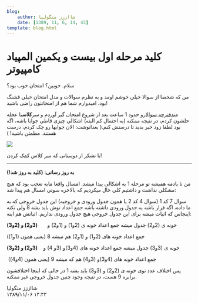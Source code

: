 ```yaml
---
blog:
    author: شااززز منگولیا
    date: [1389, 11, 6, 14, 43]
template: blog.html
---
```

# کلید مرحله اول بیست و یکمین المپیاد کامپیوتر

<div class="cnt">
سلام. خوبین؟ امتحان خوب بود؟<p></p>
<p>من که شخصا از سوالا خیلی خوشم اومد و به نظرم سوالات و مدل امتحان خیلی قشنگ بود، امیدوارم شما هم از امتحانتون راضی باشید!</p>
<p align="baseline">من<a href="http://www.inoi.ir/wp-content/uploads/problem-archive/21/21_first.pdf" target="_blank" title="سوالات مرحله اول بیست و یکمین المپیاد کامپیوتر">دفترچه سوالا</a>رو حدود 1 ساعت بعد از شروع امتحان گیر آوردم و سر<strong>کلاس</strong>با عجله حلشون کردم، در نتیجه ممکنه (به احتمال کم البته) اشکالی چیزی قاطی جوابا باشه، اگه بود لطفا زود خبر بدید تا درستش کنم.( بعدانوشت: الان جوابها رو چک کردم، درست هستند. مطمئن باشید! )</p>
<p><img src="http://s1.picofile.com/file/6306061366/21_l1_ans.png"/></p>با تشکر از دوستانی که سر کلاس کمک کردن!<p></p>
<hr/>
<p></p>
<p><strong>به روز رسانی: (کلید به روز شد!)</strong></p>
<p>من تا یادمه همیشه تو مرحله 1 یه اشکالی پیدا میشد. امسال واقعا مایه تعجب بود که هیچ مشکلی نداشت و داشتیم کلی حال میکردیم که بالاخره سوتی امسال هم پیدا شد:</p>
<p>سوال 7 کد 1 (سوال 4 کد 2 یا همون جدول ورودی و خروجیه) این جدول خروجی که به ما داده، اگه قرار باشه یه جدول ورودی داشته باشه جمع اعداد توش باید بشه 8 ولی نکته اینجاس که اثبات میشه برای این جدول خروجی هیچ جدول ورودی نداریم. اثباتش هم اینه:</p>
<p>خونه ی (2و2) جدول میشه جمع اعداد خونه ی (2و1) و (1و2) و      <strong> (3و2) و (2و3)</strong></p>
<p>جمع اعداد خونه های (2و1) و (1و2) هم میشه 8 (یعنی همون (1و1))</p>
<p>خونه ی (3و3) جدول میشه جمع اعداد خونه های (4و3)و (3و 4) و    <strong>(3و2) و (2و3)</strong></p>
<p> جمع اعداد خونه های (4و3)و (3و4) هم که میشه 9 (یعنی همون (4و4))</p>
<p>پس اختلاف عدد توی خونه ی (2و2) و (3و3) باید بشه 1 در حالی که اینجا اختلافشون برابره 9 هست، در نتیجه وجود چنین جدول خروجی غیر ممکنه.</p>
</div>

<div class="blog-info">
    <div class="blog-author">شااززز منگولیا</div>
    <div class="blog-date">۱۳۸۹/۱۱/۰۶ ۱۴:۴۳</div>
</div>

